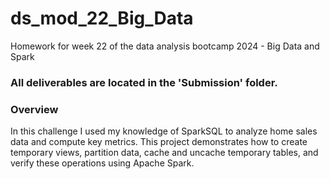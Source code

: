 # ds_mod_22_Big_Data
Homework for week 22 of the data analysis bootcamp 2024 - Big Data and Spark

### All deliverables are located in the 'Submission' folder.


### Overview
In this challenge I used my knowledge of SparkSQL to analyze home sales data and compute key metrics. This project demonstrates how to create temporary views, partition data, cache and uncache temporary tables, and verify these operations using Apache Spark.



